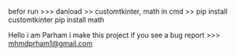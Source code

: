 befor run >>>
danload >> customtkinter, math
in cmd >>
pip install customtkinter
pip install math



Hello i am Parham i make this project if you see a bug report >>> mhmdprham1@gmail.com

